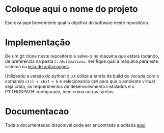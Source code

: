 # Coloque aqui o nome do projeto

Escreva aqui brevemente qual o objetivo do software neste repositório.


# Implementação

De um git clone neste repositório e salve-o na máquina que estará rodando, de preferencia na pasta `C:/Automations`. Verifique qual a máquina para este sistema na [lista de automações](https://agenteinvest.sharepoint.com/sites/mesarv01teams-Backoffice/Lists/Automaes).

Utilizando a versão do python `X.XX` utilize a tarefa de build do vscode com o comando `ctrl + shif + b` e selecionando `DEV` para que o ambiente virtual seja crido, os requerimentos de desenvolvimento instalados e o PYTHONPATH configurado, bem como outras tarefas.


# Documentacao

Toda a documentacao disponível pode ser encontrada e editada [aqui](/Docs/menu.md)